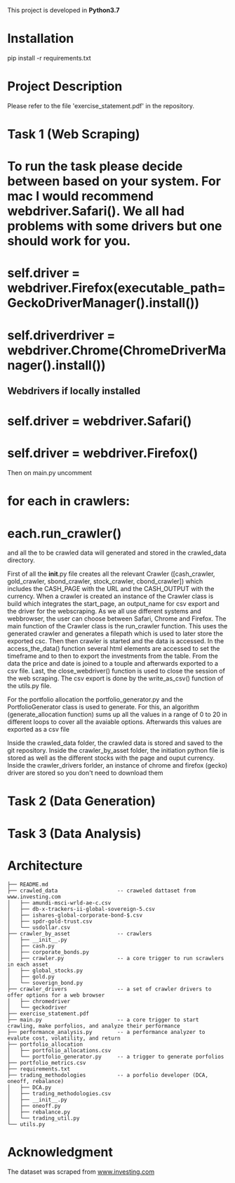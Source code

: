 This project is developed in **Python3.7**

# Installation
pip install -r requirements.txt

# Project Description
Please refer to the file 'exercise_statement.pdf' in the repository.

# Task 1 (Web Scraping)

# To run the task please decide between based on your system. For mac I would recommend webdriver.Safari(). We all had problems with some drivers but one should work for you.
# self.driver = webdriver.Firefox(executable_path=GeckoDriverManager().install())
# self.driverdriver = webdriver.Chrome(ChromeDriverManager().install())      
## Webdrivers if locally installed
# self.driver = webdriver.Safari()
# self.driver = webdriver.Firefox()

Then on main.py uncomment 
# for each in crawlers:
#     each.run_crawler()

and all the to be crawled data will generated and stored in the crawled_data directory.

First of all the __init__.py file creates all the relevant Crawler ([cash_crawler, gold_crawler, sbond_crawler, stock_crawler, cbond_crawler]) which includes the CASH_PAGE with the URL and the CASH_OUTPUT with the currency. When a crawler is created an instance of the Crawler class is build which integrates the start_page, an output_name for csv export and the driver for the webscraping. As we all use different systems and webbrowser, the user can choose between Safari, Chrome and Firefox. 
The main function of the Crawler class is the run_crawler function. This uses the generated crawler and generates a filepath which is used to later store the exported csc. Then then crawler is started and the data is accessed. In the access_the_data() function several html elements are accessed to set the timeframe and to then to export the investments from the table. From the data the price and date is joined to a touple and afterwards exported to a csv file. Last, the close_webdriver() function is used to close the session of the web scraping. The csv export is done by the write_as_csv() function of the utils.py file.

For the portfolio allocation the portfolio_generator.py and the PortfolioGenerator class is used to generate. For this, an algorithm (generate_allocation function) sums up all the values in a range of 0 to 20 in different loops to cover all the avaiable options. Afterwards this values are exported as a csv file

Inside the crawled_data folder, the crawled data is stored and saved to the git repository. 
Inside the crawler_by_asset folder, the initiation python file is stored as well as the different stocks with the page and ouput currency. 
Inside the crawler_drivers forlder, an instance of chrome and firefox (gecko) driver are stored so you don't need to download them

# Task 2 (Data Generation)

# Task 3 (Data Analysis)
# Architecture
```
├── README.md
├── crawled_data                   -- craweled dattaset from www.investing.com
│   ├── amundi-msci-wrld-ae-c.csv
│   ├── db-x-trackers-ii-global-sovereign-5.csv
│   ├── ishares-global-corporate-bond-$.csv
│   ├── spdr-gold-trust.csv
│   └── usdollar.csv
├── crawler_by_asset               -- crawlers          
│   ├── __init__.py
│   ├── cash.py
│   ├── corporate_bonds.py
│   ├── crawler.py                 -- a core trigger to run scrawlers in each asset
│   ├── global_stocks.py
│   ├── gold.py
│   └── soverign_bond.py
├── crawler_drivers                -- a set of crawler drivers to offer options for a web browser
│   ├── chromedriver
│   └── geckodriver
├── exercise_statement.pdf    
├── main.py                        -- a core trigger to start crawling, make porfolios, and analyze their performance
├── performance_analysis.py        -- a performance analyzer to evalute cost, volatility, and return
├── portfolio_allocation      
│   ├── portfolio_allocations.csv
│   └── portfolio_generator.py     -- a trigger to generate porfolios
├── portfolio_metrics.csv
├── requirements.txt
├── trading_methodologies          -- a porfolio developer (DCA, oneoff, rebalance)
│   ├── DCA.py
│   ├── trading_methodologies.csv
│   ├── __init__.py
│   ├── oneoff.py
│   ├── rebalance.py
│   └── trading_util.py
└── utils.py
```

# Acknowledgment
The dataset was scraped from www.investing.com
